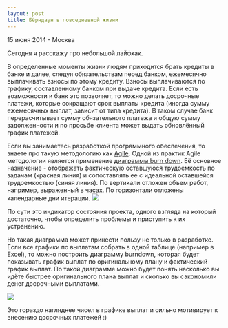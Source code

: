 ```yaml
---
layout: post
title: Бёрндаун в повседневной жизни
---
```


<p class="meta">15 июня 2014 - Москва</p>

Сегодня я расскажу про небольшой лайфхак.

В определенные моменты жизни людям приходится брать кредиты в банке
и далее, следуя обязательствам перед банком, ежемесячно выплачивать взносы по этому кредиту.
Взносы выплачиваются по графику, составленному банком при выдаче кредита.
Если есть возможности и банк это позволяет, то можно делать досрочные платежи,
которые сокращают срок выплаты кредита (иногда сумму ежемесячных выплат, зависит от типа кредита).
В таком случае банк перерасчитывает сумму обязательного платежа и общую сумму задолженности
и по просьбе клиента может выдать обновлённый график платежей.

Если вы занимаетесь разработкой программного обеспечения, то знаете про такую
методологию как [Agile](https://en.wikipedia.org/wiki/Agile_software_development).
Одной из практик Agile методологии является применение [диаграммы burn down](https://en.wikipedia.org/wiki/Burn_down_chart).
Её основное назначение - отображать фактическую оставшуюся трудоемкость
по задачам (красная линия) и сопоставлять ее с идеальной оставшейся трудоемкостью
(синяя линия). По вертикали отложен объем работ, например, выраженный в часах.
По горизонтали отложены календарные дни итерации.
<img src="https://upload.wikimedia.org/wikipedia/commons/8/8c/Burn_down_chart.png">

По сути это индикатор состояния проекта, одного взгляда на который достаточно, чтобы определить
проблемы и приступить к их устранению.

Но такая диаграмма может принести пользу не только в разработке.
Если все графики по выплатам собрать в одной таблице (например в Excel),
то можно построить диаграмму burndown, которая будет показывать график выплат
по оригинальному плану и фактический график выплат. По такой диаграмме
можно будет понять насколько вы идёте быстрее оригинального плана выплат и
сколько вы сэкономили денег досрочными выплатами.

<img src="{{ site.baseurl }}/images/burndown.png">

Это гораздо нагляднее чисел в графике выплат и сильно мотивирует к внесению досрочных платежей :)
